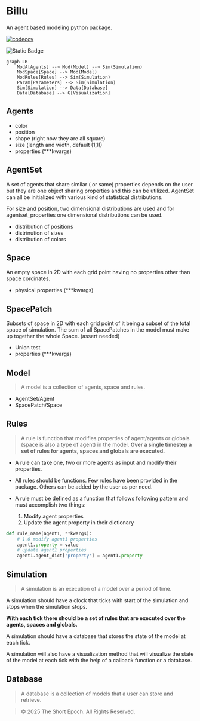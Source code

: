 # Billu

An agent based modeling python package.

[![codecov](https://codecov.io/gh/sumanan047/billu/branch/main/graph/badge.svg?token=0QTAO1ZJMK)](https://codecov.io/gh/sumanan047/billu)

![Static Badge](https://img.shields.io/badge/python%203.13-dev-teal)

```mermaid
graph LR
    ModA[Agents] --> Mod(Model) --> Sim(Simulation)
    ModSpace[Space] --> Mod(Model)
    ModRules[Rules] --> Sim(Simulation)
    Param[Parameters] --> Sim(Simulation)
    Sim[Simulation] --> Data[Database]
    Data[Database] --> G[Visualization]
```

## Agents

- color
- position
- shape (right now they are all square)
- size (length and width, default (1,1))
- properties (***kwargs)

## AgentSet

A set of agents that share similar ( or same) properties depends on the user but they are one object sharing
properties and this can be utilized. AgentSet can all be initialized with various kind of statistical distributions.

For size and position, two dimensional distributions are used and for agentset_properties one dimensional distributions
can be used.

- distribution of positions
- distrinution of sizes
- distribution of colors

## Space

An empty space in 2D with each grid point having no properties other than space cordinates.

- physical properties (***kwargs)

## SpacePatch

Subsets of space in 2D with each grid point of it being a subset of the total space of simulation.
The sum of all SpacePatches in the model must make up together the whole Space. (assert needed)

- Union test
- properties (***kwargs)

## Model

> A model is a collection of agents, space and rules.

- AgentSet/Agent
- SpacePatch/Space

## Rules

> A rule is function that modifies properties of agent/agents or globals (space is also a type of agent) in the model.
**Over a single timestep a set of rules for agents, spaces and globals are executed.**

- A rule can take one, two or more agents as input and modify their properties.

- All rules should be functions. Few rules have been provided in the package. Others can be added by the user as per need.

- A rule must be defined as a function that follows following pattern and must accomplish two things:

    1. Modify agent properties
    2. Update the agent property in their dictionary

```python
def rule_name(agent1, **kwargs):
    # 1.0 modify agent1 properties
    agent1.property = value
    # update agent1 properties
    agent1.agent_dict['property'] = agent1.property
```

## Simulation

> A simulation is an execution of a model over a period of time.

A simulation should have a clock that ticks with start of the simulation and stops when the simulation stops.

**With each tick there should be a set of rules that are executed over the agents, spaces and globals.**

A simulation should have a database that stores the state of the model at each tick.

A simulation will also have a visualization method that will visualize the state of the model at each tick with the help of a callback function or a database.


## Database

> A database is a collection of models that a user can store and retrieve.

> &copy; 2025 The Short Epoch. All Rights Reserved.
